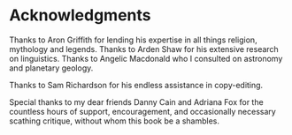 Acknowledgments
===============

Thanks to Aron Griffith for lending his expertise in all things religion,
mythology and legends. Thanks to Arden Shaw for his extensive research on
linguistics. Thanks to Angelic Macdonald who I consulted on astronomy and
planetary geology.

Thanks to Sam Richardson for his endless assistance in copy-editing.

Special thanks to my dear friends Danny Cain and Adriana Fox for the countless
hours of support, encouragement, and occasionally necessary scathing critique,
without whom this book be a shambles.
